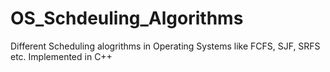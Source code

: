 # OS_Schdeuling_Algorithms
Different Scheduling alogrithms in Operating Systems like FCFS, SJF, SRFS etc. Implemented in C++
